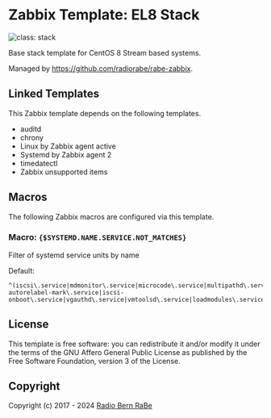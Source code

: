 # Zabbix Template: EL8 Stack

![class: stack](https://img.shields.io/badge/class-stack-00c9bf)

Base stack template for CentOS 8 Stream based systems.

Managed by <https://github.com/radiorabe/rabe-zabbix>.


## Linked Templates

This Zabbix template depends on the following templates.

* auditd
* chrony
* Linux by Zabbix agent active
* Systemd by Zabbix agent 2
* timedatectl
* Zabbix unsupported items

## Macros

The following Zabbix macros are configured via this template.

### Macro: `{$SYSTEMD.NAME.SERVICE.NOT_MATCHES}`

Filter of systemd service units by name

Default:
```
^(iscsi\.service|mdmonitor\.service|microcode\.service|multipathd\.service|udisks2\.service|selinux-autorelabel-mark\.service|iscsi-onboot\.service|vgauthd\.service|vmtoolsd\.service|loadmodules\.service|timedatex\.service)$
```

## License

This template is free software: you can redistribute it and/or modify it under
the terms of the GNU Affero General Public License as published by the Free
Software Foundation, version 3 of the License.

## Copyright

Copyright (c) 2017 - 2024 [Radio Bern RaBe](http://www.rabe.ch)
